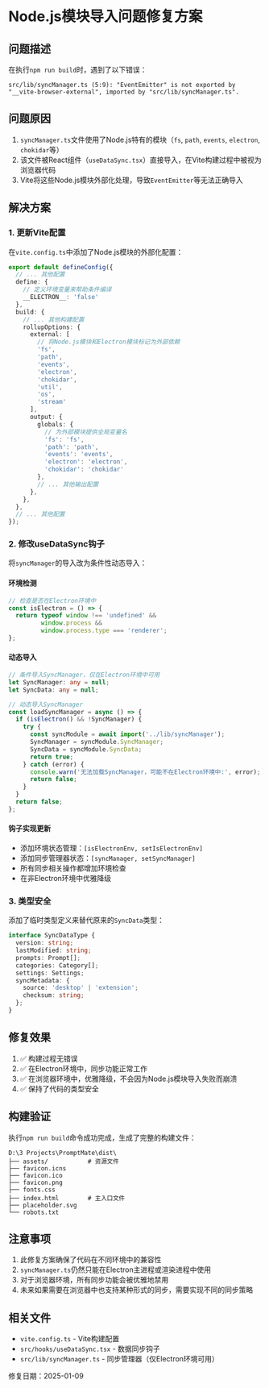 # Node.js模块导入问题修复方案

## 问题描述

在执行`npm run build`时，遇到了以下错误：

```
src/lib/syncManager.ts (5:9): "EventEmitter" is not exported by "__vite-browser-external", imported by "src/lib/syncManager.ts".
```

## 问题原因

1. `syncManager.ts`文件使用了Node.js特有的模块（`fs`, `path`, `events`, `electron`, `chokidar`等）
2. 该文件被React组件（`useDataSync.tsx`）直接导入，在Vite构建过程中被视为浏览器代码
3. Vite将这些Node.js模块外部化处理，导致`EventEmitter`等无法正确导入

## 解决方案

### 1. 更新Vite配置

在`vite.config.ts`中添加了Node.js模块的外部化配置：

```typescript
export default defineConfig({
  // ... 其他配置
  define: {
    // 定义环境变量来帮助条件编译
    __ELECTRON__: 'false'
  },
  build: {
    // ... 其他构建配置
    rollupOptions: {
      external: [
        // 将Node.js模块和Electron模块标记为外部依赖
        'fs',
        'path', 
        'events',
        'electron',
        'chokidar',
        'util',
        'os',
        'stream'
      ],
      output: {
        globals: {
          // 为外部模块提供全局变量名
          'fs': 'fs',
          'path': 'path',
          'events': 'events',
          'electron': 'electron',
          'chokidar': 'chokidar'
        },
        // ... 其他输出配置
      },
    },
  },
  // ... 其他配置
});
```

### 2. 修改useDataSync钩子

将`syncManager`的导入改为条件性动态导入：

#### 环境检测

```typescript
// 检查是否在Electron环境中
const isElectron = () => {
  return typeof window !== 'undefined' && 
         window.process && 
         window.process.type === 'renderer';
};
```

#### 动态导入

```typescript
// 条件导入SyncManager，仅在Electron环境中可用
let SyncManager: any = null;
let SyncData: any = null;

// 动态导入SyncManager
const loadSyncManager = async () => {
  if (isElectron() && !SyncManager) {
    try {
      const syncModule = await import('../lib/syncManager');
      SyncManager = syncModule.SyncManager;
      SyncData = syncModule.SyncData;
      return true;
    } catch (error) {
      console.warn('无法加载SyncManager，可能不在Electron环境中:', error);
      return false;
    }
  }
  return false;
};
```

#### 钩子实现更新

- 添加环境状态管理：`[isElectronEnv, setIsElectronEnv]`
- 添加同步管理器状态：`[syncManager, setSyncManager]`
- 所有同步相关操作都增加环境检查
- 在非Electron环境中优雅降级

### 3. 类型安全

添加了临时类型定义来替代原来的`SyncData`类型：

```typescript
interface SyncDataType {
  version: string;
  lastModified: string;
  prompts: Prompt[];
  categories: Category[];
  settings: Settings;
  syncMetadata: {
    source: 'desktop' | 'extension';
    checksum: string;
  };
}
```

## 修复效果

1. ✅ 构建过程无错误
2. ✅ 在Electron环境中，同步功能正常工作
3. ✅ 在浏览器环境中，优雅降级，不会因为Node.js模块导入失败而崩溃
4. ✅ 保持了代码的类型安全

## 构建验证

执行`npm run build`命令成功完成，生成了完整的构建文件：

```
D:\3 Projects\PromptMate\dist\
├── assets/           # 资源文件
├── favicon.icns      
├── favicon.ico       
├── favicon.png       
├── fonts.css         
├── index.html        # 主入口文件
├── placeholder.svg   
└── robots.txt        
```

## 注意事项

1. 此修复方案确保了代码在不同环境中的兼容性
2. `syncManager.ts`仍然只能在Electron主进程或渲染进程中使用
3. 对于浏览器环境，所有同步功能会被优雅地禁用
4. 未来如果需要在浏览器中也支持某种形式的同步，需要实现不同的同步策略

## 相关文件

- `vite.config.ts` - Vite构建配置
- `src/hooks/useDataSync.tsx` - 数据同步钩子
- `src/lib/syncManager.ts` - 同步管理器（仅Electron环境可用）

修复日期：2025-01-09
